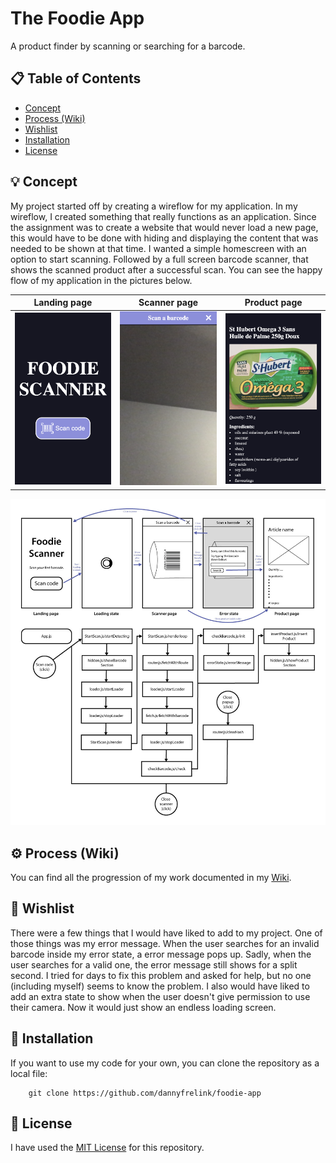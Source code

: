 # The Foodie App

A product finder by scanning or searching for a barcode.

## 📋 Table of Contents

* [Concept](https://github.com/dannyfrelink/foodie-app#-concept)
* [Process (Wiki)](https://github.com/dannyfrelink/foodie-app#%EF%B8%8F-process-wiki)
* [Wishlist](https://github.com/dannyfrelink/foodie-app#-wishlist)
* [Installation](https://github.com/dannyfrelink/foodie-app#-installation)
* [License](https://github.com/dannyfrelink/foodie-app#-license)

## 💡 Concept

My project started off by creating a wireflow for my application. In my wireflow, I created something that really functions as an application. Since the assignment was to create a website that would never load a new page, this would have to be done with hiding and displaying the content that was needed to be shown at that time. I wanted a simple homescreen with an option to start scanning. Followed by a full screen barcode scanner, that shows the scanned product after a successful scan. You can see the happy flow of my application in the pictures below.

Landing page               |  Scanner page             | Product page
:-------------------------:|:-------------------------:|:-------------------------:
![Landing page](https://github.com/dannyfrelink/foodie-app/blob/main/images/progression-wiki1.png)  |  ![Scanner page](https://github.com/dannyfrelink/foodie-app/blob/main/images/progression-wiki2.png)  |  ![Product page](https://github.com/dannyfrelink/foodie-app/blob/main/images/progression-wiki5.png)

![Control flow v2](https://github.com/dannyfrelink/foodie-app/blob/main/images/control-flow2.jpg)

## ⚙️ Process (Wiki)

You can find all the progression of my work documented in my [Wiki](https://github.com/dannyfrelink/foodie-app/wiki/Progression).

## 📝 Wishlist

There were a few things that I would have liked to add to my project. One of those things was my error message. When the user searches for an invalid barcode inside my error state, a error message pops up. Sadly, when the user searches for a valid one, the error message still shows for a split second. I tried for days to fix this problem and asked for help, but no one (including myself) seems to know the problem. I also would have liked to add an extra state to show when the user doesn't give permission to use their camera. Now it would just show an endless loading screen.

## 🔧 Installation

If you want to use my code for your own, you can clone the repository as a local file:

```
    git clone https://github.com/dannyfrelink/foodie-app
```

## 📄 License

I have used the [MIT License](https://github.com/dannyfrelink/foodie-app/blob/main/LICENSE) for this repository.